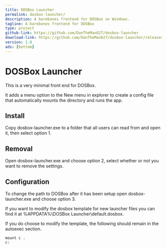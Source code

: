 ```yaml
---
title: DOSBox Launcher
permalink: dosbox-launcher/
description: A barebones frontend for DOSBox on Windows.
tagline: A barebones frontend for DOSBox
type: project
github-link: https://github.com/DanTheMan827/dosbox-launcher
download-link: https://github.com/DanTheMan827/dosbox-launcher/releases/download/1.0/dosbox-launcher.exe
version: 1.0
ads: [bottom]
---
```

# DOSBox Launcher

This is a very minimal front end for DOSBox.

It adds a menu option to the New menu in explorer to create a config file that automatically mounts the directory and runs the app.

## Install
Copy dosbox-launcher.exe to a folder that all users can read from and open it, then select option 1.

## Removal
Open dosbox-launcher.exe and choose option 2, select whether or not you want to remove the settings.

## Configuration
To change the path to DOSBox after it has been setup open dosbox-launcher.exe and choose option 3.

If you want to modify the dosbox template for new launcher files you can find it at %APPDATA%\DOSBox Launcher\default.dosbox.

If you do choose to modify the template, the following should remain in the autoexec section.

	mount c .
	c: